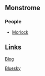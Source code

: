 ## Monstrome

### People

- [Morlock](/monsters/morlock)

## Links

[Blog](https://goblinpunch.blogspot.com/)

[Bluesky](https://bsky.app/profile/goblinpunch.bsky.social)
